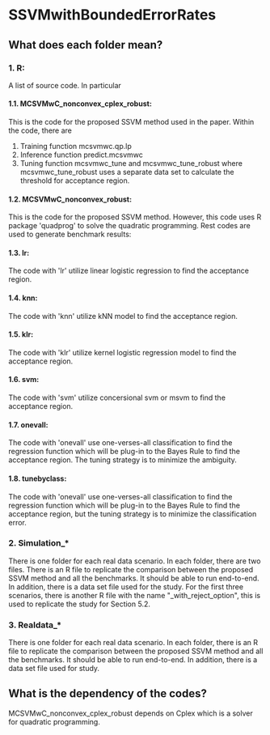 # SSVMwithBoundedErrorRates

## What does each folder mean?
### 1. R: 
A list of source code. In particular
#### 1.1. MCSVMwC_nonconvex_cplex_robust: 
This is the code for the proposed SSVM method used in the paper. Within the code, there are
1) Training function mcsvmwc.qp.lp
2) Inference function predict.mcsvmwc
3) Tuning function mcsvmwc_tune and mcsvmwc_tune_robust where mcsvmwc_tune_robust uses a separate data set to calculate the threshold for acceptance region.

#### 1.2. MCSVMwC_nonconvex_robust: 
This is the code for the proposed SSVM method. However, this code uses R package 'quadprog' to solve the quadratic programming.
Rest codes are used to generate benchmark results:
#### 1.3. lr: 
The code with 'lr' utilize linear logistic regression to find the acceptance region.
#### 1.4. knn: 
The code with 'knn' utilize kNN model to find the acceptance region.
#### 1.5. klr: 
The code with 'klr' utilize kernel logistic regression model to find the acceptance region.
#### 1.6. svm: 
The code with 'svm' utilize concersional svm or msvm to find the acceptance region.
#### 1.7. onevall: 
The code with 'onevall' use one-verses-all classification to find the regression function which will be plug-in to the Bayes Rule to find the acceptance region. The tuning strategy is to minimize the ambiguity.
#### 1.8. tunebyclass: 
The code with 'onevall' use one-verses-all classification to find the regression function which will be plug-in to the Bayes Rule to find the acceptance region, but the tuning strategy is to minimize the classification error. 

### 2. Simulation_* 
There is one folder for each real data scenario. In each folder, there are two files. There is an R file to replicate the comparison between the proposed SSVM method and all the benchmarks. It should be able to run end-to-end. In addition, there is a data set file used for the study. For the first three scenarios, there is another R file with the name "_with_reject_option", this is used to replicate the study for Section 5.2.

### 3. Realdata_* 
There is one folder for each real data scenario. In each folder, there is an R file to replicate the comparison between the proposed SSVM method and all the benchmarks. It should be able to run end-to-end. In addition, there is a data set file used for study.  


## What is the dependency of the codes? 
MCSVMwC_nonconvex_cplex_robust depends on Cplex which is a solver for quadratic programming. 
